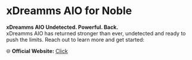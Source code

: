 # xDreamms AIO for Noble

**xDreamms AIO Undetected. Powerful. Back.**  
xDreamms AIO has returned stronger than ever, undetected and ready to push the limits. Reach out to learn more and get started:

🌐 **Official Website:** [Click](https://app.xdreamms.com)

